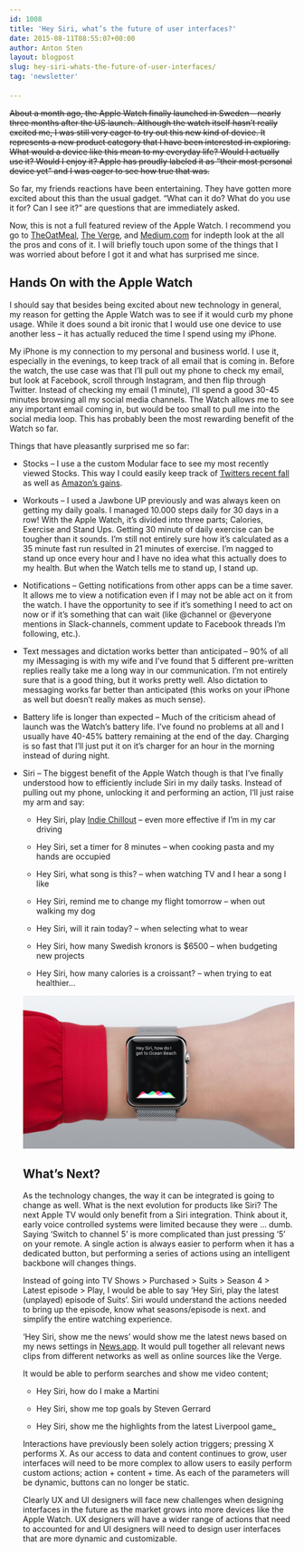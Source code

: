 ```yaml
---
id: 1008
title: 'Hey Siri, what’s the future of user interfaces?'
date: 2015-08-11T08:55:07+00:00
author: Anton Sten
layout: blogpost
slug: hey-siri-whats-the-future-of-user-interfaces/
tag: 'newsletter'

---
```

~~About a month ago, the Apple Watch finally launched in Sweden &#8211; nearly three months after the US launch. Although the watch itself hasn’t really excited me, I was still very eager to try out this new kind of device. It represents a new product category that I have been interested in exploring. What would a device like this mean to my everyday life? Would I actually use it? Would I enjoy it? Apple has proudly labeled it as “their most personal device yet” and I was eager to see how true that was.~~

So far, my friends reactions have been entertaining. They have gotten more excited about this than the usual gadget. “What can it do? What do you use it for? Can I see it?” are questions that are immediately asked.

Now, this is not a full featured review of the Apple Watch. I recommend you go to <a href="http://theoatmeal.com/blog/apple_watch" target="_blank">TheOatMeal</a>, <a href="http://www.theverge.com/a/apple-watch-review" target="_blank">The Verge</a>, and <a href="https://medium.com/message/upon-this-wrist-97cfc33c443c" target="_blank">Medium.com</a> for indepth look at the all the pros and cons of it. I will briefly touch upon some of the things that I was worried about before I got it and what has surprised me since.

## Hands On with the Apple Watch

I should say that besides being excited about new technology in general, my reason for getting the Apple Watch was to see if it would curb my phone usage. While it does sound a bit ironic that I would use one device to use another less &#8211; it has actually reduced the time I spend using my iPhone.

My iPhone is my connection to my personal and business world. I use it, especially in the evenings, to keep track of all email that is coming in. Before the watch, the use case was that I’ll pull out my phone to check my email, but look at Facebook, scroll through Instagram, and then flip through Twitter. Instead of checking my email (1 minute), I’ll spend a good 30-45 minutes browsing all my social media channels. The Watch allows me to see any important email coming in, but would be too small to pull me into the social media loop. This has probably been the most rewarding benefit of the Watch so far.

Things that have pleasantly surprised me so far:

  * Stocks &#8211; I use a the custom Modular face to see my most recently viewed Stocks. This way I could easily keep track of <a href="http://uk.businessinsider.com/live-all-eyes-are-on-jack-dorsey-as-investors-prepare-for-lackluster-q2-twitter-earnings-results-2015-7?r=US&#038;IR=T" target="_blank">Twitters recent fall</a> as well as <a href="http://www.forbes.com/sites/greatspeculations/2015/07/28/amazons-stock-shoots-up-on-solid-earnings-report/" target="_blank">Amazon’s gains</a>.


  * Workouts &#8211; I used a Jawbone UP previously and was always keen on getting my daily goals. I managed 10.000 steps daily for 30 days in a row! With the Apple Watch, it’s divided into three parts; Calories, Exercise and Stand Ups. Getting 30 minute of daily exercise can be tougher than it sounds. I’m still not entirely sure how it’s calculated as a 35 minute fast run resulted in 21 minutes of exercise. I’m nagged to stand up once every hour and I have no idea what this actually does to my health. But when the Watch tells me to stand up, I stand up.


  * Notifications &#8211; Getting notifications from other apps can be a time saver. It allows me to view a notification even if I may not be able act on it from the watch. I have the opportunity to see if it’s something I need to act on now or if it’s something that can wait (like @channel or @everyone mentions in Slack-channels, comment update to Facebook threads I’m following, etc.).


  * Text messages and dictation works better than anticipated &#8211; 90% of all my iMessaging is with my wife and I’ve found that 5 different pre-written replies really take me a long way in our communication. I’m not entirely sure that is a good thing, but it works pretty well. Also dictation to messaging works far better than anticipated (this works on your iPhone as well but doesn’t really makes as much sense).


  * Battery life is longer than expected &#8211; Much of the criticism ahead of launch was the Watch’s battery life. I’ve found no problems at all and I usually have 40-45% battery remaining at the end of the day. Charging is so fast that I’ll just put it on it’s charger for an hour in the morning instead of during night.


  * Siri &#8211; The biggest benefit of the Apple Watch though is that I’ve finally understood how to efficiently include Siri in my daily tasks. Instead of pulling out my phone, unlocking it and performing an action, I’ll just raise my arm and say:
    * Hey Siri, play <a href="https://itunes.apple.com/us/playlist/indie-chillout/idpl.6e82db62ac3b451a81a21c6b272a3271" target="_blank">Indie Chillout</a> &#8211; even more effective if I’m in my car driving

    * Hey Siri, set a timer for 8 minutes &#8211; when cooking pasta and my hands are occupied

    * Hey Siri, what song is this? &#8211; when watching TV and I hear a song I like

    * Hey Siri, remind me to change my flight tomorrow &#8211; when out walking my dog

    * Hey Siri, will it rain today? &#8211; when selecting what to wear

    * Hey Siri, how many Swedish kronors is $6500 &#8211; when budgeting new projects

    * Hey Siri, how many calories is a croissant? &#8211; when trying to eat healthier&#8230;

    ![Siri](/images/maxresdefault.jpg)

    ## What’s Next?

    As the technology changes, the way it can be integrated is going to change as well. What is the next evolution for products like Siri? The next Apple TV would only benefit from a Siri integration. Think about it, early voice controlled systems were limited because they were … dumb. Saying ‘Switch to channel 5’ is more complicated than just pressing ‘5’ on your remote. A single action is always easier to perform when it has a dedicated button, but performing a series of actions using an intelligent backbone will changes things.

    Instead of going into TV Shows > Purchased > Suits > Season 4 > Latest episode > Play, I would be able to say ‘Hey Siri, play the latest (unplayed) episode of Suits’. Siri would understand the actions needed to bring up the episode, know what seasons/episode is next. and simplify the entire watching experience.

    ‘Hey Siri, show me the news’ would show me the latest news based on my news settings in <a href="http://www.apple.com/ios/ios9-preview/" target="_blank">News.app</a>. It would pull together all relevant news clips from different networks as well as online sources like the Verge.

    It would be able to perform searches and show me video content;

    * Hey Siri, how do I make a Martini

    * Hey Siri, show me top goals by Steven Gerrard

    * Hey Siri, show me the highlights from the latest Liverpool game_

    Interactions have previously been solely action triggers; pressing X performs X. As our access to data and content continues to grow, user interfaces will need to be more complex to allow users to easily perform custom actions; action + content + time. As each of the parameters will be dynamic, buttons can no longer be static.

    Clearly UX and UI designers will face new challenges when designing interfaces in the future as the market grows into more devices like the Apple Watch. UX designers will have a wider range of actions that need to accounted for and UI designers will need to design user interfaces that are more dynamic and customizable.
